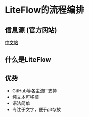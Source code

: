 # LiteFlow的流程编排

## 信息源 (官方网站)

[中文站](https://liteflow.cc/pages/5816c5/#liteflow%E6%A1%86%E6%9E%B6%E7%9A%84%E4%BC%98%E5%8A%BF)

## 什么是LiteFlow



## 优势

- GitHub等各主流厂支持
- 纯文本可移植
- 语法简单
- 专注于文字，便于git存放
